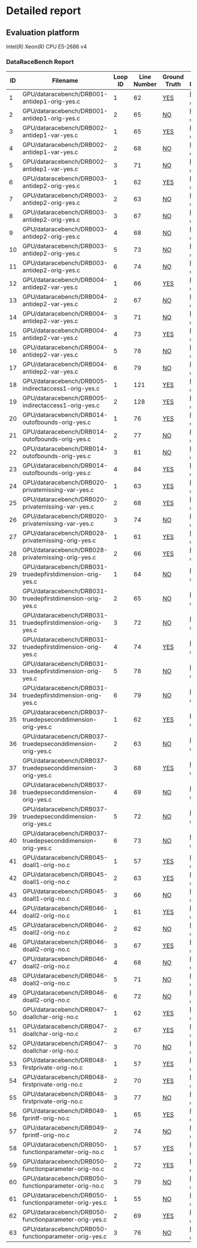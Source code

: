 # Detailed report

## Evaluation platform

Intel(R) Xeon(R) CPU E5-2686 v4

### DataRaceBench Report

 ID | Filename | Loop ID | Line Number | Ground Truth | JSON Reference | Original | Sequential | DawnCC 
 --- | --- | --- | --- | --- | --- | --- | --- | ---  
1 | GPU/dataracebench/DRB001-antidep1-orig-yes.c | 1 | 62 | [YES](../../benchmarks/reference_gpu_target/dataracebench/DRB001-antidep1-orig-yes.c) | [Reference JSON](../../benchmarks/reference_gpu_target/dataracebench/DRB001-antidep1-orig-yes.c.json) | [Original](../../benchmarks/original/dataracebench/DRB001-antidep1-orig-yes.c) | [Sequential](../../benchmarks/sequential/dataracebench/DRB001-antidep1-orig-yes.c) | TP  [out](../../benchmarks/Dawncc/dataracebench/DRB001-antidep1-orig-yes.c) [json](../../benchmarks/Dawncc/dataracebench/DRB001-antidep1-orig-yes.c.json)
2 | GPU/dataracebench/DRB001-antidep1-orig-yes.c | 2 | 65 | [NO](../../benchmarks/reference_gpu_target/dataracebench/DRB001-antidep1-orig-yes.c) | [Reference JSON](../../benchmarks/reference_gpu_target/dataracebench/DRB001-antidep1-orig-yes.c.json) | [Original](../../benchmarks/original/dataracebench/DRB001-antidep1-orig-yes.c) | [Sequential](../../benchmarks/sequential/dataracebench/DRB001-antidep1-orig-yes.c) | TN  [out](../../benchmarks/Dawncc/dataracebench/DRB001-antidep1-orig-yes.c) [json](../../benchmarks/Dawncc/dataracebench/DRB001-antidep1-orig-yes.c.json)
3 | GPU/dataracebench/DRB002-antidep1-var-yes.c | 1 | 65 | [YES](../../benchmarks/reference_gpu_target/dataracebench/DRB002-antidep1-var-yes.c) | [Reference JSON](../../benchmarks/reference_gpu_target/dataracebench/DRB002-antidep1-var-yes.c.json) | [Original](../../benchmarks/original/dataracebench/DRB002-antidep1-var-yes.c) | [Sequential](../../benchmarks/sequential/dataracebench/DRB002-antidep1-var-yes.c) | FN  [out](../../benchmarks/Dawncc/dataracebench/DRB002-antidep1-var-yes.c) [json](../../benchmarks/Dawncc/dataracebench/DRB002-antidep1-var-yes.c.json)
4 | GPU/dataracebench/DRB002-antidep1-var-yes.c | 2 | 68 | [NO](../../benchmarks/reference_gpu_target/dataracebench/DRB002-antidep1-var-yes.c) | [Reference JSON](../../benchmarks/reference_gpu_target/dataracebench/DRB002-antidep1-var-yes.c.json) | [Original](../../benchmarks/original/dataracebench/DRB002-antidep1-var-yes.c) | [Sequential](../../benchmarks/sequential/dataracebench/DRB002-antidep1-var-yes.c) | TN  [out](../../benchmarks/Dawncc/dataracebench/DRB002-antidep1-var-yes.c) [json](../../benchmarks/Dawncc/dataracebench/DRB002-antidep1-var-yes.c.json)
5 | GPU/dataracebench/DRB002-antidep1-var-yes.c | 3 | 71 | [NO](../../benchmarks/reference_gpu_target/dataracebench/DRB002-antidep1-var-yes.c) | [Reference JSON](../../benchmarks/reference_gpu_target/dataracebench/DRB002-antidep1-var-yes.c.json) | [Original](../../benchmarks/original/dataracebench/DRB002-antidep1-var-yes.c) | [Sequential](../../benchmarks/sequential/dataracebench/DRB002-antidep1-var-yes.c) | TN  [out](../../benchmarks/Dawncc/dataracebench/DRB002-antidep1-var-yes.c) [json](../../benchmarks/Dawncc/dataracebench/DRB002-antidep1-var-yes.c.json)
6 | GPU/dataracebench/DRB003-antidep2-orig-yes.c | 1 | 62 | [YES](../../benchmarks/reference_gpu_target/dataracebench/DRB003-antidep2-orig-yes.c) | [Reference JSON](../../benchmarks/reference_gpu_target/dataracebench/DRB003-antidep2-orig-yes.c.json) | [Original](../../benchmarks/original/dataracebench/DRB003-antidep2-orig-yes.c) | [Sequential](../../benchmarks/sequential/dataracebench/DRB003-antidep2-orig-yes.c) | DP  [out](../../benchmarks/Dawncc/dataracebench/DRB003-antidep2-orig-yes.c) [json](../../benchmarks/Dawncc/dataracebench/DRB003-antidep2-orig-yes.c.json)
7 | GPU/dataracebench/DRB003-antidep2-orig-yes.c | 2 | 63 | [NO](../../benchmarks/reference_gpu_target/dataracebench/DRB003-antidep2-orig-yes.c) | [Reference JSON](../../benchmarks/reference_gpu_target/dataracebench/DRB003-antidep2-orig-yes.c.json) | [Original](../../benchmarks/original/dataracebench/DRB003-antidep2-orig-yes.c) | [Sequential](../../benchmarks/sequential/dataracebench/DRB003-antidep2-orig-yes.c) | FP  [out](../../benchmarks/Dawncc/dataracebench/DRB003-antidep2-orig-yes.c) [json](../../benchmarks/Dawncc/dataracebench/DRB003-antidep2-orig-yes.c.json)
8 | GPU/dataracebench/DRB003-antidep2-orig-yes.c | 3 | 67 | [NO](../../benchmarks/reference_gpu_target/dataracebench/DRB003-antidep2-orig-yes.c) | [Reference JSON](../../benchmarks/reference_gpu_target/dataracebench/DRB003-antidep2-orig-yes.c.json) | [Original](../../benchmarks/original/dataracebench/DRB003-antidep2-orig-yes.c) | [Sequential](../../benchmarks/sequential/dataracebench/DRB003-antidep2-orig-yes.c) | TN  [out](../../benchmarks/Dawncc/dataracebench/DRB003-antidep2-orig-yes.c) [json](../../benchmarks/Dawncc/dataracebench/DRB003-antidep2-orig-yes.c.json)
9 | GPU/dataracebench/DRB003-antidep2-orig-yes.c | 4 | 68 | [NO](../../benchmarks/reference_gpu_target/dataracebench/DRB003-antidep2-orig-yes.c) | [Reference JSON](../../benchmarks/reference_gpu_target/dataracebench/DRB003-antidep2-orig-yes.c.json) | [Original](../../benchmarks/original/dataracebench/DRB003-antidep2-orig-yes.c) | [Sequential](../../benchmarks/sequential/dataracebench/DRB003-antidep2-orig-yes.c) | FP  [out](../../benchmarks/Dawncc/dataracebench/DRB003-antidep2-orig-yes.c) [json](../../benchmarks/Dawncc/dataracebench/DRB003-antidep2-orig-yes.c.json)
10 | GPU/dataracebench/DRB003-antidep2-orig-yes.c | 5 | 73 | [NO](../../benchmarks/reference_gpu_target/dataracebench/DRB003-antidep2-orig-yes.c) | [Reference JSON](../../benchmarks/reference_gpu_target/dataracebench/DRB003-antidep2-orig-yes.c.json) | [Original](../../benchmarks/original/dataracebench/DRB003-antidep2-orig-yes.c) | [Sequential](../../benchmarks/sequential/dataracebench/DRB003-antidep2-orig-yes.c) | TN  [out](../../benchmarks/Dawncc/dataracebench/DRB003-antidep2-orig-yes.c) [json](../../benchmarks/Dawncc/dataracebench/DRB003-antidep2-orig-yes.c.json)
11 | GPU/dataracebench/DRB003-antidep2-orig-yes.c | 6 | 74 | [NO](../../benchmarks/reference_gpu_target/dataracebench/DRB003-antidep2-orig-yes.c) | [Reference JSON](../../benchmarks/reference_gpu_target/dataracebench/DRB003-antidep2-orig-yes.c.json) | [Original](../../benchmarks/original/dataracebench/DRB003-antidep2-orig-yes.c) | [Sequential](../../benchmarks/sequential/dataracebench/DRB003-antidep2-orig-yes.c) | TN  [out](../../benchmarks/Dawncc/dataracebench/DRB003-antidep2-orig-yes.c) [json](../../benchmarks/Dawncc/dataracebench/DRB003-antidep2-orig-yes.c.json)
12 | GPU/dataracebench/DRB004-antidep2-var-yes.c | 1 | 66 | [YES](../../benchmarks/reference_gpu_target/dataracebench/DRB004-antidep2-var-yes.c) | [Reference JSON](../../benchmarks/reference_gpu_target/dataracebench/DRB004-antidep2-var-yes.c.json) | [Original](../../benchmarks/original/dataracebench/DRB004-antidep2-var-yes.c) | [Sequential](../../benchmarks/sequential/dataracebench/DRB004-antidep2-var-yes.c) | FN  [out](../../benchmarks/Dawncc/dataracebench/DRB004-antidep2-var-yes.c) [json](../../benchmarks/Dawncc/dataracebench/DRB004-antidep2-var-yes.c.json)
13 | GPU/dataracebench/DRB004-antidep2-var-yes.c | 2 | 67 | [NO](../../benchmarks/reference_gpu_target/dataracebench/DRB004-antidep2-var-yes.c) | [Reference JSON](../../benchmarks/reference_gpu_target/dataracebench/DRB004-antidep2-var-yes.c.json) | [Original](../../benchmarks/original/dataracebench/DRB004-antidep2-var-yes.c) | [Sequential](../../benchmarks/sequential/dataracebench/DRB004-antidep2-var-yes.c) | TN  [out](../../benchmarks/Dawncc/dataracebench/DRB004-antidep2-var-yes.c) [json](../../benchmarks/Dawncc/dataracebench/DRB004-antidep2-var-yes.c.json)
14 | GPU/dataracebench/DRB004-antidep2-var-yes.c | 3 | 71 | [NO](../../benchmarks/reference_gpu_target/dataracebench/DRB004-antidep2-var-yes.c) | [Reference JSON](../../benchmarks/reference_gpu_target/dataracebench/DRB004-antidep2-var-yes.c.json) | [Original](../../benchmarks/original/dataracebench/DRB004-antidep2-var-yes.c) | [Sequential](../../benchmarks/sequential/dataracebench/DRB004-antidep2-var-yes.c) | TN  [out](../../benchmarks/Dawncc/dataracebench/DRB004-antidep2-var-yes.c) [json](../../benchmarks/Dawncc/dataracebench/DRB004-antidep2-var-yes.c.json)
15 | GPU/dataracebench/DRB004-antidep2-var-yes.c | 4 | 73 | [YES](../../benchmarks/reference_gpu_target/dataracebench/DRB004-antidep2-var-yes.c) | [Reference JSON](../../benchmarks/reference_gpu_target/dataracebench/DRB004-antidep2-var-yes.c.json) | [Original](../../benchmarks/original/dataracebench/DRB004-antidep2-var-yes.c) | [Sequential](../../benchmarks/sequential/dataracebench/DRB004-antidep2-var-yes.c) | FN  [out](../../benchmarks/Dawncc/dataracebench/DRB004-antidep2-var-yes.c) [json](../../benchmarks/Dawncc/dataracebench/DRB004-antidep2-var-yes.c.json)
16 | GPU/dataracebench/DRB004-antidep2-var-yes.c | 5 | 78 | [NO](../../benchmarks/reference_gpu_target/dataracebench/DRB004-antidep2-var-yes.c) | [Reference JSON](../../benchmarks/reference_gpu_target/dataracebench/DRB004-antidep2-var-yes.c.json) | [Original](../../benchmarks/original/dataracebench/DRB004-antidep2-var-yes.c) | [Sequential](../../benchmarks/sequential/dataracebench/DRB004-antidep2-var-yes.c) | TN  [out](../../benchmarks/Dawncc/dataracebench/DRB004-antidep2-var-yes.c) [json](../../benchmarks/Dawncc/dataracebench/DRB004-antidep2-var-yes.c.json)
17 | GPU/dataracebench/DRB004-antidep2-var-yes.c | 6 | 79 | [NO](../../benchmarks/reference_gpu_target/dataracebench/DRB004-antidep2-var-yes.c) | [Reference JSON](../../benchmarks/reference_gpu_target/dataracebench/DRB004-antidep2-var-yes.c.json) | [Original](../../benchmarks/original/dataracebench/DRB004-antidep2-var-yes.c) | [Sequential](../../benchmarks/sequential/dataracebench/DRB004-antidep2-var-yes.c) | TN  [out](../../benchmarks/Dawncc/dataracebench/DRB004-antidep2-var-yes.c) [json](../../benchmarks/Dawncc/dataracebench/DRB004-antidep2-var-yes.c.json)
18 | GPU/dataracebench/DRB005-indirectaccess1-orig-yes.c | 1 | 121 | [YES](../../benchmarks/reference_gpu_target/dataracebench/DRB005-indirectaccess1-orig-yes.c) | [Reference JSON](../../benchmarks/reference_gpu_target/dataracebench/DRB005-indirectaccess1-orig-yes.c.json) | [Original](../../benchmarks/original/dataracebench/DRB005-indirectaccess1-orig-yes.c) | [Sequential](../../benchmarks/sequential/dataracebench/DRB005-indirectaccess1-orig-yes.c) | FN  [out](../../benchmarks/Dawncc/dataracebench/DRB005-indirectaccess1-orig-yes.c) [json](../../benchmarks/Dawncc/dataracebench/DRB005-indirectaccess1-orig-yes.c.json)
19 | GPU/dataracebench/DRB005-indirectaccess1-orig-yes.c | 2 | 128 | [YES](../../benchmarks/reference_gpu_target/dataracebench/DRB005-indirectaccess1-orig-yes.c) | [Reference JSON](../../benchmarks/reference_gpu_target/dataracebench/DRB005-indirectaccess1-orig-yes.c.json) | [Original](../../benchmarks/original/dataracebench/DRB005-indirectaccess1-orig-yes.c) | [Sequential](../../benchmarks/sequential/dataracebench/DRB005-indirectaccess1-orig-yes.c) | FN  [out](../../benchmarks/Dawncc/dataracebench/DRB005-indirectaccess1-orig-yes.c) [json](../../benchmarks/Dawncc/dataracebench/DRB005-indirectaccess1-orig-yes.c.json)
20 | GPU/dataracebench/DRB014-outofbounds-orig-yes.c | 1 | 76 | [YES](../../benchmarks/reference_gpu_target/dataracebench/DRB014-outofbounds-orig-yes.c) | [Reference JSON](../../benchmarks/reference_gpu_target/dataracebench/DRB014-outofbounds-orig-yes.c.json) | [Original](../../benchmarks/original/dataracebench/DRB014-outofbounds-orig-yes.c) | [Sequential](../../benchmarks/sequential/dataracebench/DRB014-outofbounds-orig-yes.c) | FN  [out](../../benchmarks/Dawncc/dataracebench/DRB014-outofbounds-orig-yes.c) [json](../../benchmarks/Dawncc/dataracebench/DRB014-outofbounds-orig-yes.c.json)
21 | GPU/dataracebench/DRB014-outofbounds-orig-yes.c | 2 | 77 | [NO](../../benchmarks/reference_gpu_target/dataracebench/DRB014-outofbounds-orig-yes.c) | [Reference JSON](../../benchmarks/reference_gpu_target/dataracebench/DRB014-outofbounds-orig-yes.c.json) | [Original](../../benchmarks/original/dataracebench/DRB014-outofbounds-orig-yes.c) | [Sequential](../../benchmarks/sequential/dataracebench/DRB014-outofbounds-orig-yes.c) | TN  [out](../../benchmarks/Dawncc/dataracebench/DRB014-outofbounds-orig-yes.c) [json](../../benchmarks/Dawncc/dataracebench/DRB014-outofbounds-orig-yes.c.json)
22 | GPU/dataracebench/DRB014-outofbounds-orig-yes.c | 3 | 81 | [NO](../../benchmarks/reference_gpu_target/dataracebench/DRB014-outofbounds-orig-yes.c) | [Reference JSON](../../benchmarks/reference_gpu_target/dataracebench/DRB014-outofbounds-orig-yes.c.json) | [Original](../../benchmarks/original/dataracebench/DRB014-outofbounds-orig-yes.c) | [Sequential](../../benchmarks/sequential/dataracebench/DRB014-outofbounds-orig-yes.c) | TN  [out](../../benchmarks/Dawncc/dataracebench/DRB014-outofbounds-orig-yes.c) [json](../../benchmarks/Dawncc/dataracebench/DRB014-outofbounds-orig-yes.c.json)
23 | GPU/dataracebench/DRB014-outofbounds-orig-yes.c | 4 | 84 | [YES](../../benchmarks/reference_gpu_target/dataracebench/DRB014-outofbounds-orig-yes.c) | [Reference JSON](../../benchmarks/reference_gpu_target/dataracebench/DRB014-outofbounds-orig-yes.c.json) | [Original](../../benchmarks/original/dataracebench/DRB014-outofbounds-orig-yes.c) | [Sequential](../../benchmarks/sequential/dataracebench/DRB014-outofbounds-orig-yes.c) | FN  [out](../../benchmarks/Dawncc/dataracebench/DRB014-outofbounds-orig-yes.c) [json](../../benchmarks/Dawncc/dataracebench/DRB014-outofbounds-orig-yes.c.json)
24 | GPU/dataracebench/DRB020-privatemissing-var-yes.c | 1 | 63 | [YES](../../benchmarks/reference_gpu_target/dataracebench/DRB020-privatemissing-var-yes.c) | [Reference JSON](../../benchmarks/reference_gpu_target/dataracebench/DRB020-privatemissing-var-yes.c.json) | [Original](../../benchmarks/original/dataracebench/DRB020-privatemissing-var-yes.c) | [Sequential](../../benchmarks/sequential/dataracebench/DRB020-privatemissing-var-yes.c) | FN  [out](../../benchmarks/Dawncc/dataracebench/DRB020-privatemissing-var-yes.c) [json](../../benchmarks/Dawncc/dataracebench/DRB020-privatemissing-var-yes.c.json)
25 | GPU/dataracebench/DRB020-privatemissing-var-yes.c | 2 | 68 | [YES](../../benchmarks/reference_gpu_target/dataracebench/DRB020-privatemissing-var-yes.c) | [Reference JSON](../../benchmarks/reference_gpu_target/dataracebench/DRB020-privatemissing-var-yes.c.json) | [Original](../../benchmarks/original/dataracebench/DRB020-privatemissing-var-yes.c) | [Sequential](../../benchmarks/sequential/dataracebench/DRB020-privatemissing-var-yes.c) | FN  [out](../../benchmarks/Dawncc/dataracebench/DRB020-privatemissing-var-yes.c) [json](../../benchmarks/Dawncc/dataracebench/DRB020-privatemissing-var-yes.c.json)
26 | GPU/dataracebench/DRB020-privatemissing-var-yes.c | 3 | 74 | [NO](../../benchmarks/reference_gpu_target/dataracebench/DRB020-privatemissing-var-yes.c) | [Reference JSON](../../benchmarks/reference_gpu_target/dataracebench/DRB020-privatemissing-var-yes.c.json) | [Original](../../benchmarks/original/dataracebench/DRB020-privatemissing-var-yes.c) | [Sequential](../../benchmarks/sequential/dataracebench/DRB020-privatemissing-var-yes.c) | TN  [out](../../benchmarks/Dawncc/dataracebench/DRB020-privatemissing-var-yes.c) [json](../../benchmarks/Dawncc/dataracebench/DRB020-privatemissing-var-yes.c.json)
27 | GPU/dataracebench/DRB028-privatemissing-orig-yes.c | 1 | 61 | [YES](../../benchmarks/reference_gpu_target/dataracebench/DRB028-privatemissing-orig-yes.c) | [Reference JSON](../../benchmarks/reference_gpu_target/dataracebench/DRB028-privatemissing-orig-yes.c.json) | [Original](../../benchmarks/original/dataracebench/DRB028-privatemissing-orig-yes.c) | [Sequential](../../benchmarks/sequential/dataracebench/DRB028-privatemissing-orig-yes.c) | DP  [out](../../benchmarks/Dawncc/dataracebench/DRB028-privatemissing-orig-yes.c) [json](../../benchmarks/Dawncc/dataracebench/DRB028-privatemissing-orig-yes.c.json)
28 | GPU/dataracebench/DRB028-privatemissing-orig-yes.c | 2 | 66 | [YES](../../benchmarks/reference_gpu_target/dataracebench/DRB028-privatemissing-orig-yes.c) | [Reference JSON](../../benchmarks/reference_gpu_target/dataracebench/DRB028-privatemissing-orig-yes.c.json) | [Original](../../benchmarks/original/dataracebench/DRB028-privatemissing-orig-yes.c) | [Sequential](../../benchmarks/sequential/dataracebench/DRB028-privatemissing-orig-yes.c) | DP  [out](../../benchmarks/Dawncc/dataracebench/DRB028-privatemissing-orig-yes.c) [json](../../benchmarks/Dawncc/dataracebench/DRB028-privatemissing-orig-yes.c.json)
29 | GPU/dataracebench/DRB031-truedepfirstdimension-orig-yes.c | 1 | 64 | [NO](../../benchmarks/reference_gpu_target/dataracebench/DRB031-truedepfirstdimension-orig-yes.c) | [Reference JSON](../../benchmarks/reference_gpu_target/dataracebench/DRB031-truedepfirstdimension-orig-yes.c.json) | [Original](../../benchmarks/original/dataracebench/DRB031-truedepfirstdimension-orig-yes.c) | [Sequential](../../benchmarks/sequential/dataracebench/DRB031-truedepfirstdimension-orig-yes.c) | FP  [out](../../benchmarks/Dawncc/dataracebench/DRB031-truedepfirstdimension-orig-yes.c) [json](../../benchmarks/Dawncc/dataracebench/DRB031-truedepfirstdimension-orig-yes.c.json)
30 | GPU/dataracebench/DRB031-truedepfirstdimension-orig-yes.c | 2 | 65 | [NO](../../benchmarks/reference_gpu_target/dataracebench/DRB031-truedepfirstdimension-orig-yes.c) | [Reference JSON](../../benchmarks/reference_gpu_target/dataracebench/DRB031-truedepfirstdimension-orig-yes.c.json) | [Original](../../benchmarks/original/dataracebench/DRB031-truedepfirstdimension-orig-yes.c) | [Sequential](../../benchmarks/sequential/dataracebench/DRB031-truedepfirstdimension-orig-yes.c) | FP  [out](../../benchmarks/Dawncc/dataracebench/DRB031-truedepfirstdimension-orig-yes.c) [json](../../benchmarks/Dawncc/dataracebench/DRB031-truedepfirstdimension-orig-yes.c.json)
31 | GPU/dataracebench/DRB031-truedepfirstdimension-orig-yes.c | 3 | 72 | [NO](../../benchmarks/reference_gpu_target/dataracebench/DRB031-truedepfirstdimension-orig-yes.c) | [Reference JSON](../../benchmarks/reference_gpu_target/dataracebench/DRB031-truedepfirstdimension-orig-yes.c.json) | [Original](../../benchmarks/original/dataracebench/DRB031-truedepfirstdimension-orig-yes.c) | [Sequential](../../benchmarks/sequential/dataracebench/DRB031-truedepfirstdimension-orig-yes.c) | TN  [out](../../benchmarks/Dawncc/dataracebench/DRB031-truedepfirstdimension-orig-yes.c) [json](../../benchmarks/Dawncc/dataracebench/DRB031-truedepfirstdimension-orig-yes.c.json)
32 | GPU/dataracebench/DRB031-truedepfirstdimension-orig-yes.c | 4 | 74 | [YES](../../benchmarks/reference_gpu_target/dataracebench/DRB031-truedepfirstdimension-orig-yes.c) | [Reference JSON](../../benchmarks/reference_gpu_target/dataracebench/DRB031-truedepfirstdimension-orig-yes.c.json) | [Original](../../benchmarks/original/dataracebench/DRB031-truedepfirstdimension-orig-yes.c) | [Sequential](../../benchmarks/sequential/dataracebench/DRB031-truedepfirstdimension-orig-yes.c) | FN  [out](../../benchmarks/Dawncc/dataracebench/DRB031-truedepfirstdimension-orig-yes.c) [json](../../benchmarks/Dawncc/dataracebench/DRB031-truedepfirstdimension-orig-yes.c.json)
33 | GPU/dataracebench/DRB031-truedepfirstdimension-orig-yes.c | 5 | 78 | [NO](../../benchmarks/reference_gpu_target/dataracebench/DRB031-truedepfirstdimension-orig-yes.c) | [Reference JSON](../../benchmarks/reference_gpu_target/dataracebench/DRB031-truedepfirstdimension-orig-yes.c.json) | [Original](../../benchmarks/original/dataracebench/DRB031-truedepfirstdimension-orig-yes.c) | [Sequential](../../benchmarks/sequential/dataracebench/DRB031-truedepfirstdimension-orig-yes.c) | TN  [out](../../benchmarks/Dawncc/dataracebench/DRB031-truedepfirstdimension-orig-yes.c) [json](../../benchmarks/Dawncc/dataracebench/DRB031-truedepfirstdimension-orig-yes.c.json)
34 | GPU/dataracebench/DRB031-truedepfirstdimension-orig-yes.c | 6 | 79 | [NO](../../benchmarks/reference_gpu_target/dataracebench/DRB031-truedepfirstdimension-orig-yes.c) | [Reference JSON](../../benchmarks/reference_gpu_target/dataracebench/DRB031-truedepfirstdimension-orig-yes.c.json) | [Original](../../benchmarks/original/dataracebench/DRB031-truedepfirstdimension-orig-yes.c) | [Sequential](../../benchmarks/sequential/dataracebench/DRB031-truedepfirstdimension-orig-yes.c) | TN  [out](../../benchmarks/Dawncc/dataracebench/DRB031-truedepfirstdimension-orig-yes.c) [json](../../benchmarks/Dawncc/dataracebench/DRB031-truedepfirstdimension-orig-yes.c.json)
35 | GPU/dataracebench/DRB037-truedepseconddimension-orig-yes.c | 1 | 62 | [YES](../../benchmarks/reference_gpu_target/dataracebench/DRB037-truedepseconddimension-orig-yes.c) | [Reference JSON](../../benchmarks/reference_gpu_target/dataracebench/DRB037-truedepseconddimension-orig-yes.c.json) | [Original](../../benchmarks/original/dataracebench/DRB037-truedepseconddimension-orig-yes.c) | [Sequential](../../benchmarks/sequential/dataracebench/DRB037-truedepseconddimension-orig-yes.c) | FN  [out](../../benchmarks/Dawncc/dataracebench/DRB037-truedepseconddimension-orig-yes.c) [json](../../benchmarks/Dawncc/dataracebench/DRB037-truedepseconddimension-orig-yes.c.json)
36 | GPU/dataracebench/DRB037-truedepseconddimension-orig-yes.c | 2 | 63 | [NO](../../benchmarks/reference_gpu_target/dataracebench/DRB037-truedepseconddimension-orig-yes.c) | [Reference JSON](../../benchmarks/reference_gpu_target/dataracebench/DRB037-truedepseconddimension-orig-yes.c.json) | [Original](../../benchmarks/original/dataracebench/DRB037-truedepseconddimension-orig-yes.c) | [Sequential](../../benchmarks/sequential/dataracebench/DRB037-truedepseconddimension-orig-yes.c) | TN  [out](../../benchmarks/Dawncc/dataracebench/DRB037-truedepseconddimension-orig-yes.c) [json](../../benchmarks/Dawncc/dataracebench/DRB037-truedepseconddimension-orig-yes.c.json)
37 | GPU/dataracebench/DRB037-truedepseconddimension-orig-yes.c | 3 | 68 | [YES](../../benchmarks/reference_gpu_target/dataracebench/DRB037-truedepseconddimension-orig-yes.c) | [Reference JSON](../../benchmarks/reference_gpu_target/dataracebench/DRB037-truedepseconddimension-orig-yes.c.json) | [Original](../../benchmarks/original/dataracebench/DRB037-truedepseconddimension-orig-yes.c) | [Sequential](../../benchmarks/sequential/dataracebench/DRB037-truedepseconddimension-orig-yes.c) | FN  [out](../../benchmarks/Dawncc/dataracebench/DRB037-truedepseconddimension-orig-yes.c) [json](../../benchmarks/Dawncc/dataracebench/DRB037-truedepseconddimension-orig-yes.c.json)
38 | GPU/dataracebench/DRB037-truedepseconddimension-orig-yes.c | 4 | 69 | [NO](../../benchmarks/reference_gpu_target/dataracebench/DRB037-truedepseconddimension-orig-yes.c) | [Reference JSON](../../benchmarks/reference_gpu_target/dataracebench/DRB037-truedepseconddimension-orig-yes.c.json) | [Original](../../benchmarks/original/dataracebench/DRB037-truedepseconddimension-orig-yes.c) | [Sequential](../../benchmarks/sequential/dataracebench/DRB037-truedepseconddimension-orig-yes.c) | TN  [out](../../benchmarks/Dawncc/dataracebench/DRB037-truedepseconddimension-orig-yes.c) [json](../../benchmarks/Dawncc/dataracebench/DRB037-truedepseconddimension-orig-yes.c.json)
39 | GPU/dataracebench/DRB037-truedepseconddimension-orig-yes.c | 5 | 72 | [NO](../../benchmarks/reference_gpu_target/dataracebench/DRB037-truedepseconddimension-orig-yes.c) | [Reference JSON](../../benchmarks/reference_gpu_target/dataracebench/DRB037-truedepseconddimension-orig-yes.c.json) | [Original](../../benchmarks/original/dataracebench/DRB037-truedepseconddimension-orig-yes.c) | [Sequential](../../benchmarks/sequential/dataracebench/DRB037-truedepseconddimension-orig-yes.c) | TN  [out](../../benchmarks/Dawncc/dataracebench/DRB037-truedepseconddimension-orig-yes.c) [json](../../benchmarks/Dawncc/dataracebench/DRB037-truedepseconddimension-orig-yes.c.json)
40 | GPU/dataracebench/DRB037-truedepseconddimension-orig-yes.c | 6 | 73 | [NO](../../benchmarks/reference_gpu_target/dataracebench/DRB037-truedepseconddimension-orig-yes.c) | [Reference JSON](../../benchmarks/reference_gpu_target/dataracebench/DRB037-truedepseconddimension-orig-yes.c.json) | [Original](../../benchmarks/original/dataracebench/DRB037-truedepseconddimension-orig-yes.c) | [Sequential](../../benchmarks/sequential/dataracebench/DRB037-truedepseconddimension-orig-yes.c) | TN  [out](../../benchmarks/Dawncc/dataracebench/DRB037-truedepseconddimension-orig-yes.c) [json](../../benchmarks/Dawncc/dataracebench/DRB037-truedepseconddimension-orig-yes.c.json)
41 | GPU/dataracebench/DRB045-doall1-orig-no.c | 1 | 57 | [YES](../../benchmarks/reference_gpu_target/dataracebench/DRB045-doall1-orig-no.c) | [Reference JSON](../../benchmarks/reference_gpu_target/dataracebench/DRB045-doall1-orig-no.c.json) | [Original](../../benchmarks/original/dataracebench/DRB045-doall1-orig-no.c) | [Sequential](../../benchmarks/sequential/dataracebench/DRB045-doall1-orig-no.c) | TP  [out](../../benchmarks/Dawncc/dataracebench/DRB045-doall1-orig-no.c) [json](../../benchmarks/Dawncc/dataracebench/DRB045-doall1-orig-no.c.json)
42 | GPU/dataracebench/DRB045-doall1-orig-no.c | 2 | 63 | [YES](../../benchmarks/reference_gpu_target/dataracebench/DRB045-doall1-orig-no.c) | [Reference JSON](../../benchmarks/reference_gpu_target/dataracebench/DRB045-doall1-orig-no.c.json) | [Original](../../benchmarks/original/dataracebench/DRB045-doall1-orig-no.c) | [Sequential](../../benchmarks/sequential/dataracebench/DRB045-doall1-orig-no.c) | TP  [out](../../benchmarks/Dawncc/dataracebench/DRB045-doall1-orig-no.c) [json](../../benchmarks/Dawncc/dataracebench/DRB045-doall1-orig-no.c.json)
43 | GPU/dataracebench/DRB045-doall1-orig-no.c | 3 | 66 | [NO](../../benchmarks/reference_gpu_target/dataracebench/DRB045-doall1-orig-no.c) | [Reference JSON](../../benchmarks/reference_gpu_target/dataracebench/DRB045-doall1-orig-no.c.json) | [Original](../../benchmarks/original/dataracebench/DRB045-doall1-orig-no.c) | [Sequential](../../benchmarks/sequential/dataracebench/DRB045-doall1-orig-no.c) | TN  [out](../../benchmarks/Dawncc/dataracebench/DRB045-doall1-orig-no.c) [json](../../benchmarks/Dawncc/dataracebench/DRB045-doall1-orig-no.c.json)
44 | GPU/dataracebench/DRB046-doall2-orig-no.c | 1 | 61 | [YES](../../benchmarks/reference_gpu_target/dataracebench/DRB046-doall2-orig-no.c) | [Reference JSON](../../benchmarks/reference_gpu_target/dataracebench/DRB046-doall2-orig-no.c.json) | [Original](../../benchmarks/original/dataracebench/DRB046-doall2-orig-no.c) | [Sequential](../../benchmarks/sequential/dataracebench/DRB046-doall2-orig-no.c) | FN  [out](../../benchmarks/Dawncc/dataracebench/DRB046-doall2-orig-no.c) [json](../../benchmarks/Dawncc/dataracebench/DRB046-doall2-orig-no.c.json)
45 | GPU/dataracebench/DRB046-doall2-orig-no.c | 2 | 62 | [NO](../../benchmarks/reference_gpu_target/dataracebench/DRB046-doall2-orig-no.c) | [Reference JSON](../../benchmarks/reference_gpu_target/dataracebench/DRB046-doall2-orig-no.c.json) | [Original](../../benchmarks/original/dataracebench/DRB046-doall2-orig-no.c) | [Sequential](../../benchmarks/sequential/dataracebench/DRB046-doall2-orig-no.c) | TN  [out](../../benchmarks/Dawncc/dataracebench/DRB046-doall2-orig-no.c) [json](../../benchmarks/Dawncc/dataracebench/DRB046-doall2-orig-no.c.json)
46 | GPU/dataracebench/DRB046-doall2-orig-no.c | 3 | 67 | [YES](../../benchmarks/reference_gpu_target/dataracebench/DRB046-doall2-orig-no.c) | [Reference JSON](../../benchmarks/reference_gpu_target/dataracebench/DRB046-doall2-orig-no.c.json) | [Original](../../benchmarks/original/dataracebench/DRB046-doall2-orig-no.c) | [Sequential](../../benchmarks/sequential/dataracebench/DRB046-doall2-orig-no.c) | FN  [out](../../benchmarks/Dawncc/dataracebench/DRB046-doall2-orig-no.c) [json](../../benchmarks/Dawncc/dataracebench/DRB046-doall2-orig-no.c.json)
47 | GPU/dataracebench/DRB046-doall2-orig-no.c | 4 | 68 | [NO](../../benchmarks/reference_gpu_target/dataracebench/DRB046-doall2-orig-no.c) | [Reference JSON](../../benchmarks/reference_gpu_target/dataracebench/DRB046-doall2-orig-no.c.json) | [Original](../../benchmarks/original/dataracebench/DRB046-doall2-orig-no.c) | [Sequential](../../benchmarks/sequential/dataracebench/DRB046-doall2-orig-no.c) | TN  [out](../../benchmarks/Dawncc/dataracebench/DRB046-doall2-orig-no.c) [json](../../benchmarks/Dawncc/dataracebench/DRB046-doall2-orig-no.c.json)
48 | GPU/dataracebench/DRB046-doall2-orig-no.c | 5 | 71 | [NO](../../benchmarks/reference_gpu_target/dataracebench/DRB046-doall2-orig-no.c) | [Reference JSON](../../benchmarks/reference_gpu_target/dataracebench/DRB046-doall2-orig-no.c.json) | [Original](../../benchmarks/original/dataracebench/DRB046-doall2-orig-no.c) | [Sequential](../../benchmarks/sequential/dataracebench/DRB046-doall2-orig-no.c) | TN  [out](../../benchmarks/Dawncc/dataracebench/DRB046-doall2-orig-no.c) [json](../../benchmarks/Dawncc/dataracebench/DRB046-doall2-orig-no.c.json)
49 | GPU/dataracebench/DRB046-doall2-orig-no.c | 6 | 72 | [NO](../../benchmarks/reference_gpu_target/dataracebench/DRB046-doall2-orig-no.c) | [Reference JSON](../../benchmarks/reference_gpu_target/dataracebench/DRB046-doall2-orig-no.c.json) | [Original](../../benchmarks/original/dataracebench/DRB046-doall2-orig-no.c) | [Sequential](../../benchmarks/sequential/dataracebench/DRB046-doall2-orig-no.c) | TN  [out](../../benchmarks/Dawncc/dataracebench/DRB046-doall2-orig-no.c) [json](../../benchmarks/Dawncc/dataracebench/DRB046-doall2-orig-no.c.json)
50 | GPU/dataracebench/DRB047-doallchar-orig-no.c | 1 | 62 | [YES](../../benchmarks/reference_gpu_target/dataracebench/DRB047-doallchar-orig-no.c) | [Reference JSON](../../benchmarks/reference_gpu_target/dataracebench/DRB047-doallchar-orig-no.c.json) | [Original](../../benchmarks/original/dataracebench/DRB047-doallchar-orig-no.c) | [Sequential](../../benchmarks/sequential/dataracebench/DRB047-doallchar-orig-no.c) | TP  [out](../../benchmarks/Dawncc/dataracebench/DRB047-doallchar-orig-no.c) [json](../../benchmarks/Dawncc/dataracebench/DRB047-doallchar-orig-no.c.json)
51 | GPU/dataracebench/DRB047-doallchar-orig-no.c | 2 | 67 | [YES](../../benchmarks/reference_gpu_target/dataracebench/DRB047-doallchar-orig-no.c) | [Reference JSON](../../benchmarks/reference_gpu_target/dataracebench/DRB047-doallchar-orig-no.c.json) | [Original](../../benchmarks/original/dataracebench/DRB047-doallchar-orig-no.c) | [Sequential](../../benchmarks/sequential/dataracebench/DRB047-doallchar-orig-no.c) | TP  [out](../../benchmarks/Dawncc/dataracebench/DRB047-doallchar-orig-no.c) [json](../../benchmarks/Dawncc/dataracebench/DRB047-doallchar-orig-no.c.json)
52 | GPU/dataracebench/DRB047-doallchar-orig-no.c | 3 | 70 | [NO](../../benchmarks/reference_gpu_target/dataracebench/DRB047-doallchar-orig-no.c) | [Reference JSON](../../benchmarks/reference_gpu_target/dataracebench/DRB047-doallchar-orig-no.c.json) | [Original](../../benchmarks/original/dataracebench/DRB047-doallchar-orig-no.c) | [Sequential](../../benchmarks/sequential/dataracebench/DRB047-doallchar-orig-no.c) | TN  [out](../../benchmarks/Dawncc/dataracebench/DRB047-doallchar-orig-no.c) [json](../../benchmarks/Dawncc/dataracebench/DRB047-doallchar-orig-no.c.json)
53 | GPU/dataracebench/DRB048-firstprivate-orig-no.c | 1 | 57 | [YES](../../benchmarks/reference_gpu_target/dataracebench/DRB048-firstprivate-orig-no.c) | [Reference JSON](../../benchmarks/reference_gpu_target/dataracebench/DRB048-firstprivate-orig-no.c.json) | [Original](../../benchmarks/original/dataracebench/DRB048-firstprivate-orig-no.c) | [Sequential](../../benchmarks/sequential/dataracebench/DRB048-firstprivate-orig-no.c) | DP  [out](../../benchmarks/Dawncc/dataracebench/DRB048-firstprivate-orig-no.c) [json](../../benchmarks/Dawncc/dataracebench/DRB048-firstprivate-orig-no.c.json)
54 | GPU/dataracebench/DRB048-firstprivate-orig-no.c | 2 | 70 | [YES](../../benchmarks/reference_gpu_target/dataracebench/DRB048-firstprivate-orig-no.c) | [Reference JSON](../../benchmarks/reference_gpu_target/dataracebench/DRB048-firstprivate-orig-no.c.json) | [Original](../../benchmarks/original/dataracebench/DRB048-firstprivate-orig-no.c) | [Sequential](../../benchmarks/sequential/dataracebench/DRB048-firstprivate-orig-no.c) | DP  [out](../../benchmarks/Dawncc/dataracebench/DRB048-firstprivate-orig-no.c) [json](../../benchmarks/Dawncc/dataracebench/DRB048-firstprivate-orig-no.c.json)
55 | GPU/dataracebench/DRB048-firstprivate-orig-no.c | 3 | 77 | [NO](../../benchmarks/reference_gpu_target/dataracebench/DRB048-firstprivate-orig-no.c) | [Reference JSON](../../benchmarks/reference_gpu_target/dataracebench/DRB048-firstprivate-orig-no.c.json) | [Original](../../benchmarks/original/dataracebench/DRB048-firstprivate-orig-no.c) | [Sequential](../../benchmarks/sequential/dataracebench/DRB048-firstprivate-orig-no.c) | TN  [out](../../benchmarks/Dawncc/dataracebench/DRB048-firstprivate-orig-no.c) [json](../../benchmarks/Dawncc/dataracebench/DRB048-firstprivate-orig-no.c.json)
56 | GPU/dataracebench/DRB049-fprintf-orig-no.c | 1 | 65 | [YES](../../benchmarks/reference_gpu_target/dataracebench/DRB049-fprintf-orig-no.c) | [Reference JSON](../../benchmarks/reference_gpu_target/dataracebench/DRB049-fprintf-orig-no.c.json) | [Original](../../benchmarks/original/dataracebench/DRB049-fprintf-orig-no.c) | [Sequential](../../benchmarks/sequential/dataracebench/DRB049-fprintf-orig-no.c) | TP  [out](../../benchmarks/Dawncc/dataracebench/DRB049-fprintf-orig-no.c) [json](../../benchmarks/Dawncc/dataracebench/DRB049-fprintf-orig-no.c.json)
57 | GPU/dataracebench/DRB049-fprintf-orig-no.c | 2 | 74 | [NO](../../benchmarks/reference_gpu_target/dataracebench/DRB049-fprintf-orig-no.c) | [Reference JSON](../../benchmarks/reference_gpu_target/dataracebench/DRB049-fprintf-orig-no.c.json) | [Original](../../benchmarks/original/dataracebench/DRB049-fprintf-orig-no.c) | [Sequential](../../benchmarks/sequential/dataracebench/DRB049-fprintf-orig-no.c) | TN  [out](../../benchmarks/Dawncc/dataracebench/DRB049-fprintf-orig-no.c) [json](../../benchmarks/Dawncc/dataracebench/DRB049-fprintf-orig-no.c.json)
58 | GPU/dataracebench/DRB050-functionparameter-orig-no.c | 1 | 57 | [YES](../../benchmarks/reference_gpu_target/dataracebench/DRB050-functionparameter-orig-no.c) | [Reference JSON](../../benchmarks/reference_gpu_target/dataracebench/DRB050-functionparameter-orig-no.c.json) | [Original](../../benchmarks/original/dataracebench/DRB050-functionparameter-orig-no.c) | [Sequential](../../benchmarks/sequential/dataracebench/DRB050-functionparameter-orig-no.c) | DP  [out](../../benchmarks/Dawncc/dataracebench/DRB050-functionparameter-orig-no.c) [json](../../benchmarks/Dawncc/dataracebench/DRB050-functionparameter-orig-no.c.json)
59 | GPU/dataracebench/DRB050-functionparameter-orig-no.c | 2 | 72 | [YES](../../benchmarks/reference_gpu_target/dataracebench/DRB050-functionparameter-orig-no.c) | [Reference JSON](../../benchmarks/reference_gpu_target/dataracebench/DRB050-functionparameter-orig-no.c.json) | [Original](../../benchmarks/original/dataracebench/DRB050-functionparameter-orig-no.c) | [Sequential](../../benchmarks/sequential/dataracebench/DRB050-functionparameter-orig-no.c) | DP  [out](../../benchmarks/Dawncc/dataracebench/DRB050-functionparameter-orig-no.c) [json](../../benchmarks/Dawncc/dataracebench/DRB050-functionparameter-orig-no.c.json)
60 | GPU/dataracebench/DRB050-functionparameter-orig-no.c | 3 | 79 | [NO](../../benchmarks/reference_gpu_target/dataracebench/DRB050-functionparameter-orig-no.c) | [Reference JSON](../../benchmarks/reference_gpu_target/dataracebench/DRB050-functionparameter-orig-no.c.json) | [Original](../../benchmarks/original/dataracebench/DRB050-functionparameter-orig-no.c) | [Sequential](../../benchmarks/sequential/dataracebench/DRB050-functionparameter-orig-no.c) | TN  [out](../../benchmarks/Dawncc/dataracebench/DRB050-functionparameter-orig-no.c) [json](../../benchmarks/Dawncc/dataracebench/DRB050-functionparameter-orig-no.c.json)
61 | GPU/dataracebench/DRB050-functionparameter-orig-yes.c | 1 | 55 | [NO](../../benchmarks/reference_gpu_target/dataracebench/DRB050-functionparameter-orig-yes.c) | [Reference JSON](../../benchmarks/reference_gpu_target/dataracebench/DRB050-functionparameter-orig-yes.c.json) | [Original](../../benchmarks/original/dataracebench/DRB050-functionparameter-orig-yes.c) | [Sequential](../../benchmarks/sequential/dataracebench/DRB050-functionparameter-orig-yes.c) | TN  [out](../../benchmarks/Dawncc/dataracebench/DRB050-functionparameter-orig-yes.c) [json](../../benchmarks/Dawncc/dataracebench/DRB050-functionparameter-orig-yes.c.json)
62 | GPU/dataracebench/DRB050-functionparameter-orig-yes.c | 2 | 69 | [YES](../../benchmarks/reference_gpu_target/dataracebench/DRB050-functionparameter-orig-yes.c) | [Reference JSON](../../benchmarks/reference_gpu_target/dataracebench/DRB050-functionparameter-orig-yes.c.json) | [Original](../../benchmarks/original/dataracebench/DRB050-functionparameter-orig-yes.c) | [Sequential](../../benchmarks/sequential/dataracebench/DRB050-functionparameter-orig-yes.c) | DP  [out](../../benchmarks/Dawncc/dataracebench/DRB050-functionparameter-orig-yes.c) [json](../../benchmarks/Dawncc/dataracebench/DRB050-functionparameter-orig-yes.c.json)
63 | GPU/dataracebench/DRB050-functionparameter-orig-yes.c | 3 | 76 | [NO](../../benchmarks/reference_gpu_target/dataracebench/DRB050-functionparameter-orig-yes.c) | [Reference JSON](../../benchmarks/reference_gpu_target/dataracebench/DRB050-functionparameter-orig-yes.c.json) | [Original](../../benchmarks/original/dataracebench/DRB050-functionparameter-orig-yes.c) | [Sequential](../../benchmarks/sequential/dataracebench/DRB050-functionparameter-orig-yes.c) | TN  [out](../../benchmarks/Dawncc/dataracebench/DRB050-functionparameter-orig-yes.c) [json](../../benchmarks/Dawncc/dataracebench/DRB050-functionparameter-orig-yes.c.json)
